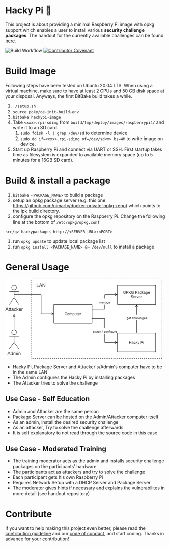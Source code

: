 # Hacky Pi :robot:
This project is about providing a minimal Raspberry Pi image with opkg support which enables a user to install various **security challenge packages**.
The handout for the currently available challenges can be found [here](https://github.com/nimarty/hackypi-handout).

![Build Workflow](https://github.com/nimarty/hackypi/actions/workflows/main.yml/badge.svg)
[![Contributor Covenant](https://img.shields.io/badge/Contributor%20Covenant-2.1-4baaaa.svg)](.github/CODE_OF_CONDUCT.md)

# Build Image
Following steps have been tested on Ubuntu 20.04 LTS. When using a virtual machine, make sure to have at least 2 CPUs and 50 GB disk space at your disposal. Anyways, the first BitBake build takes a while.
1. `./setup.sh`
1. `source poky/oe-init-build-env`
1. `bitbake hackypi-image`
1. Take `<xxx>.rpi-sdimg` from `build/tmp/deploy/images/raspberrypi4/` and write it to an SD card.
    1. `sudo fdisk -l | grep /dev/sd` to determine device.
    1. `sudo dd if=<xxx>.rpi-sdimg of=/dev/sd<x> bs=4M` to write image on device.
1. Start up Raspberry Pi and connect via UART or SSH. First startup takes time as filesystem is expanded to available memory space (up to 5 minutes for a 16GB SD card).

# Build & install a package
1. `bitbake <PACKAGE_NAME>` to build a package
1. setup an opkg package server (e.g. this one: <https://github.com/nimarty/docker-private-opkg-repo>) which points to the ipk build directory.
1. configure the opkg repository on the Raspberry Pi. Change the following line at the bottom of `/etc/opkg/opkg.conf`
```
src/gz hackypackages http://<SERVER_URL>:<PORT>
```
1. run `opkg update` to update local package list
1. run `opkg install <PACKAGE_NAME> &> /dev/null` to install a package


# General Usage
![Network Setup](res/security_challenge_network_setup.png)

- Hacky Pi, Package Server and Attacker's/Admin's computer have to be in the same LAN
- The Admin configures the Hacky Pi by installing packages
- The Attacker tries to solve the challenge


## Use Case - Self Education
- Admin and Attacker are the same person
- Package Server can be hosted on the Admin/Attacker computer itself
- As an admin, install the desired security challenge
- As an attacker, Try to solve the challenge afterwards
- It is self explanatory to not read through the source code in this case

## Use Case - Moderated Training
- The training moderator acts as the admin and installs security challenge packages on the participants' hardware
- The participants act as attackers and try to solve the challenge
- Each participant gets his own Raspberry Pi
- Requires Network Setup with a DHCP Server and Package Server
- The moderator gives hints if necessary and explains the vulnerabilites in more detail (see handout repository)

# Contribute
If you want to help making this project even better, please read the [contribution guideline](.github/CONTRIBUTING.md) and our [code of conduct](.github/CODE_OF_CONDUCT.md), and start coding. Thanks in advance for your contribution!
